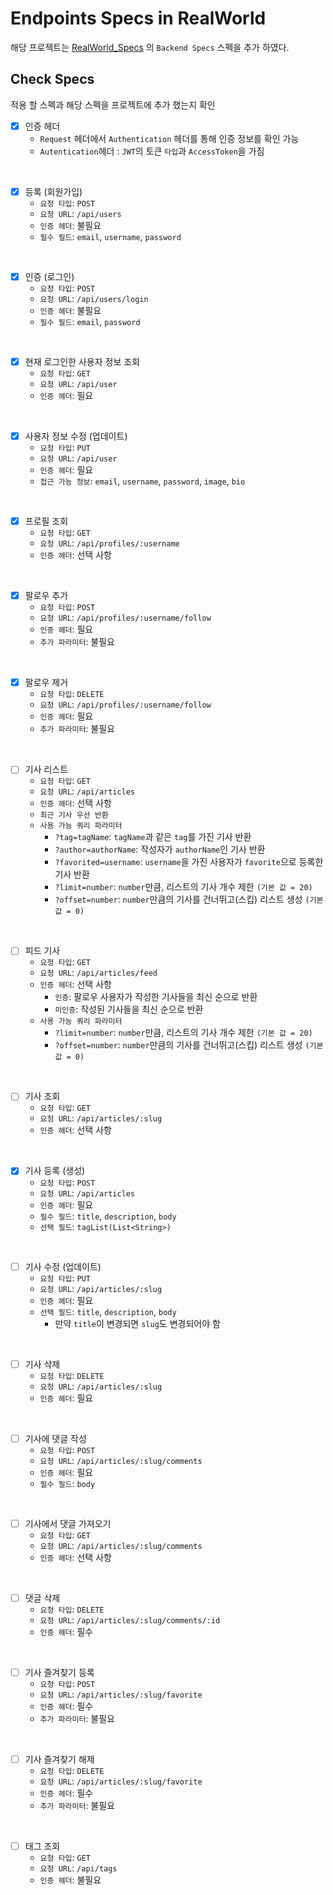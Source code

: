 # Endpoints Specs in RealWorld
해당 프로젝트는 [RealWorld_Specs](https://realworld-docs.netlify.app/docs/specs/backend-specs/endpoints) 의 `Backend Specs` 스펙을 추가 하였다.
## Check Specs
적용 할 스펙과 해당 스펙을 프로젝트에 추가 했는지 확인
- [x] 인증 헤더
  - `Request` 헤더에서 `Authentication` 헤더를 통해 인증 정보를 확인 가능
  - `Autentication`헤더 : `JWT`의 토큰 `타입`과 `AccessToken`을 가짐  
<br/>

- [x] 등록 (회원가입)
  - `요청 타입`: `POST`
  - `요청 URL`: `/api/users`
  - `인증 헤더`: 불필요
  - `필수 필드`: `email`, `username`, `password`  
<br/>

- [x] 인증 (로그인)
  - `요청 타입`: `POST`
  - `요청 URL`: `/api/users/login`
  - `인증 헤더`: 불필요
  - `필수 필드`: `email`, `password`  
<br/>

- [x] 현재 로그인한 사용자 정보 조회
    - `요청 타입`: `GET`
    - `요청 URL`: `/api/user`
    - `인증 헤더`: 필요  
<br/>

- [x] 사용자 정보 수정 (업데이트)
    - `요청 타입`: `PUT`
    - `요청 URL`: `/api/user`
    - `인증 헤더`: 필요
    - `접근 가능 정보`: `email`, `username`, `password`, `image`, `bio`  
<br/>

- [x] 프로필 조회
  - `요청 타입`: `GET`
  - `요청 URL`: `/api/profiles/:username`
  - `인증 헤더`: 선택 사항  
<br/>

- [x] 팔로우 추가
  - `요청 타입`: `POST`
  - `요청 URL`: `/api/profiles/:username/follow`
  - `인증 헤더`: 필요
  - `추가 파라미터`: 불필요  
<br/>

- [x] 팔로우 제거
  - `요청 타입`: `DELETE`
  - `요청 URL`: `/api/profiles/:username/follow`
  - `인증 헤더`: 필요
  - `추가 파라미터`: 불필요  
<br/>

- [ ] 기사 리스트
  - `요청 타입`: `GET`
  - `요청 URL`: `/api/articles`
  - `인증 헤더`: 선택 사항
  - `최근 기사 우선 반환`
  - `사용 가능 쿼리 파라미터`
    - `?tag=tagName`: `tagName`과 같은 `tag`를 가진 기사 반환
    - `?author=authorName`: 작성자가 `authorName`인 기사 반환
    - `?favorited=username`: `username`을 가진 사용자가 `favorite`으로 등록한 기사 반환
    - `?limit=number`: `number`만큼, 리스트의 기사 개수 제한 `(기본 값 = 20)`
    - `?offset=number`: `number`만큼의 기사를 건너뛰고(스킵) 리스트 생성 `(기본 값 = 0)`  
<br/>

- [ ] 피드 기사
  - `요청 타입`: `GET`
  - `요청 URL`: `/api/articles/feed`
  - `인증 헤더`: 선택 사항
    - `인증`: 팔로우 사용자가 작성한 기사들을 최신 순으로 반환
    - `미인증`: 작성된 기사들을 최신 순으로 반환
  - `사용 가능 쿼리 파라미터`
    - `?limit=number`: `number`만큼, 리스트의 기사 개수 제한 `(기본 값 = 20)`
    - `?offset=number`: `number`만큼의 기사를 건너뛰고(스킵) 리스트 생성 `(기본 값 = 0)`  
<br/>

- [ ] 기사 조회
  - `요청 타입`: `GET`
  - `요청 URL`: `/api/articles/:slug`
  - `인증 헤더`: 선택 사항  
<br/>

- [x] 기사 등록 (생성)
  - `요청 타입`: `POST`
  - `요청 URL`: `/api/articles`
  - `인증 헤더`: 필요
  - `필수 필드`: `title`, `description`, `body`
  - `선택 필드`: `tagList(List<String>)`  
<br/>

- [ ] 기사 수정 (업데이트)
  - `요청 타입`: `PUT`
  - `요청 URL`: `/api/articles/:slug`
  - `인증 헤더`: 필요
  - `선택 필드`: `title`, `description`, `body`
    - 만약 `title`이 변경되면 `slug`도 변경되어야 함  
<br/>

- [ ] 기사 삭제
  - `요청 타입`: `DELETE`
  - `요청 URL`: `/api/articles/:slug`
  - `인증 헤더`: 필요  
<br/>

- [ ] 기사에 댓글 작성
  - `요청 타입`: `POST`
  - `요청 URL`: `/api/articles/:slug/comments`
  - `인증 헤더`: 필요
  - `필수 필드`: `body`  
<br/>

- [ ] 기사에서 댓글 가져오기
  - `요청 타입`: `GET`
  - `요청 URL`: `/api/articles/:slug/comments`
  - `인증 헤더`: 선택 사항  
<br/>

- [ ] 댓글 삭제
  - `요청 타입`: `DELETE`
  - `요청 URL`: `/api/articles/:slug/comments/:id`
  - `인증 헤더`: 필수  
<br/>

- [ ] 기사 즐겨찾기 등록
  - `요청 타입`: `POST`
  - `요청 URL`: `/api/articles/:slug/favorite`
  - `인증 헤더`: 필수
  - `추가 파라미터`: 불필요  
<br/>

- [ ] 기사 즐겨찾기 해제
  - `요청 타입`: `DELETE`
  - `요청 URL`: `/api/articles/:slug/favorite`
  - `인증 헤더`: 필수
  - `추가 파라미터`: 불필요  
<br/>

- [ ] 태그 조회
  - `요청 타입`: `GET`
  - `요청 URL`: `/api/tags`
  - `인증 헤더`: 불필요